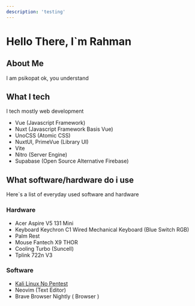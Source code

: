 ```yaml
---
description: 'testing'
---
```

<h1 class='text-sm'>
Hello There, I`m Rahman
</h1>

## About Me

I am psikopat ok, you understand

## What I tech

I tech mostly web development

- Vue (Javascript Framework)
- Nuxt (Javascript Framework Basis Vue)
- UnoCSS (Atomic CSS)
- NuxtUI, PrimeVue (Library UI)
- Vite
- Nitro (Server Engine)
- Supabase (Open Source Alternative Firebase)

## What software/hardware do i use

Here`s a list of everyday used software and hardware

### Hardware

- Acer Aspire V5 131 Mini
- Keyboard Keychron C1 Wired Mechanical Keyboard (Blue Switch RGB) 
- Palm Rest
- Mouse Fantech X9 THOR
- Cooling Turbo (Suncell)
- Tplink 722n V3

### Software

- [Kali Linux No Pentest](https://linuxblog.io/kali-linux-non-root-install-screenshots) 
- Neovim (Text Editor)
- Brave Browser Nightly ( Browser )
